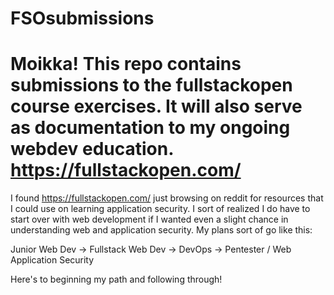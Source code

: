 # FSOsubmissions
# Moikka! This repo contains submissions to the fullstackopen course exercises. It will also serve as documentation to my ongoing webdev education. https://fullstackopen.com/

I found https://fullstackopen.com/ just browsing on reddit for resources that I could use on learning application security. I sort of realized I do have to start over with web development if I wanted even a slight chance in understanding web and application security. My plans sort of go like this: 

Junior Web Dev -> Fullstack Web Dev -> DevOps -> Pentester / Web Application Security

Here's to beginning my path and following through!
